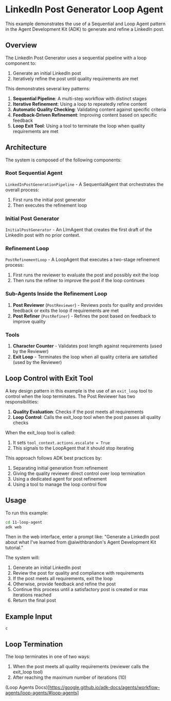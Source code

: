 # LinkedIn Post Generator Loop Agent

This example demonstrates the use of a Sequential and Loop Agent pattern in the Agent Development Kit (ADK) to generate and refine a LinkedIn post.

## Overview

The LinkedIn Post Generator uses a sequential pipeline with a loop component to:
1. Generate an initial LinkedIn post
2. Iteratively refine the post until quality requirements are met

This demonstrates several key patterns:
1. **Sequential Pipeline**: A multi-step workflow with distinct stages
2. **Iterative Refinement**: Using a loop to repeatedly refine content
3. **Automatic Quality Checking**: Validating content against specific criteria
4. **Feedback-Driven Refinement**: Improving content based on specific feedback
5. **Loop Exit Tool**: Using a tool to terminate the loop when quality requirements are met

## Architecture

The system is composed of the following components:

### Root Sequential Agent

`LinkedInPostGenerationPipeline` - A SequentialAgent that orchestrates the overall process:
1. First runs the initial post generator
2. Then executes the refinement loop

### Initial Post Generator

`InitialPostGenerator` - An LlmAgent that creates the first draft of the LinkedIn post with no prior context.

### Refinement Loop

`PostRefinementLoop` - A LoopAgent that executes a two-stage refinement process:
1. First runs the reviewer to evaluate the post and possibly exit the loop
2. Then runs the refiner to improve the post if the loop continues

### Sub-Agents Inside the Refinement Loop

1. **Post Reviewer** (`PostReviewer`) - Reviews posts for quality and provides feedback or exits the loop if requirements are met
2. **Post Refiner** (`PostRefiner`) - Refines the post based on feedback to improve quality

### Tools

1. **Character Counter** - Validates post length against requirements (used by the Reviewer)
2. **Exit Loop** - Terminates the loop when all quality criteria are satisfied (used by the Reviewer)

## Loop Control with Exit Tool

A key design pattern in this example is the use of an `exit_loop` tool to control when the loop terminates. The Post Reviewer has two responsibilities:

1. **Quality Evaluation**: Checks if the post meets all requirements
2. **Loop Control**: Calls the exit_loop tool when the post passes all quality checks

When the exit_loop tool is called:
1. It sets `tool_context.actions.escalate = True`
2. This signals to the LoopAgent that it should stop iterating

This approach follows ADK best practices by:
1. Separating initial generation from refinement
2. Giving the quality reviewer direct control over loop termination
3. Using a dedicated agent for post refinement
4. Using a tool to manage the loop control flow

## Usage

To run this example:

```bash
cd 11-loop-agent
adk web
```

Then in the web interface, enter a prompt like:
"Generate a LinkedIn post about what I've learned from @aiwithbrandon's Agent Development Kit tutorial."

The system will:
1. Generate an initial LinkedIn post
2. Review the post for quality and compliance with requirements
3. If the post meets all requirements, exit the loop
4. Otherwise, provide feedback and refine the post
5. Continue this process until a satisfactory post is created or max iterations reached
6. Return the final post

## Example Input

```
c
```

## Loop Termination

The loop terminates in one of two ways:
1. When the post meets all quality requirements (reviewer calls the exit_loop tool)
2. After reaching the maximum number of iterations (10)

(Loop Agents Docs)[https://google.github.io/adk-docs/agents/workflow-agents/loop-agents/#loop-agents]